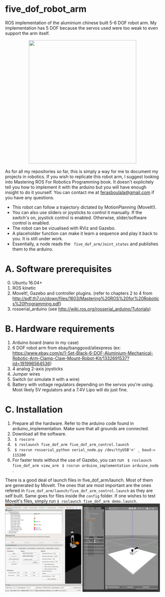 # five_dof_robot_arm
ROS implementation of the aluminium chinese built 5-6 DOF robot arm. My implementation has 5 DOF because the servos used were too weak to even support the arm itself.

<div style="text-align:center"><img src=pictures/robot_arm.jpg width="350" height="400" /></div>

As for all my repositories so far, this is simply a way for me to document my projects in robotics. If you wish to replicate this robot arm, I suggest looking into Mastering ROS For Robotics Programming book. It doesn't explicitely tell you how to implement it with the arduino but you will have enough insight to do it yourself. You can contact me at ferasboulala@gmail.com if you have any questions.

- This robot can follow a trajectory dictated by MotionPlanning (MoveIt!). 
- You can also use sliders or joysticks to control it manually. If the switch's on, joystick control is enabled. Otherwise, slider/software control is enabled.
- The robot can be vizualised with RViz and Gazebo. 
- A placeholder function can make it learn a sequence and play it back to you. It is still under work. 
- Essentially, a node reads the ``` five_dof_arm/Joint_states```  and publishes them to the arduino.

# A. Software prerequisites
  0. Ubuntu 16.04+
  1. ROS kinetic
  2. MoveIt!, Gazebo and controller plugins. (refer to chapters 2 to 4 from  http://pdf.th7.cn/down/files/1603/Mastering%20ROS%20for%20Robotics%20Programming.pdf)
  3. rosserial_arduino (see http://wiki.ros.org/rosserial_arduino/Tutorials)
  
# B. Hardware requirements
  1. Arduino board (nano in my case)
  2. 6 DOF robot arm from ebay/banggood/aliexpress (ex: https://www.ebay.com/p/1-Set-Black-6-DOF-Aluminium-Mechanical-Robotic-Arm-Clamp-Claw-Mount-Robot-Kit/1332691537?iid=191996564536)
  3. 4 analog 2-axis joysticks
  4. Jumper wires
  5. Switch (or simulate it with a wire)
  6. Battery with voltage regulators depending on the servos you're using. Most likely 5V regulators and a 7.4V Lipo will do just fine.
  
# C. Installation
  1. Prepare all the hardware. Refer to the arduino code found in arduino_implementation. Make sure that all grounds are connected.
  2. Download all the software.
  3. ``` $ roscore``` 
  4. ``` $ roslaunch five_dof_arm five_dof_arm_control.launch``` 
  5. ``` $ rosrun rosserial_python serial_node.py /dev/ttyUSB'n' _ baud:= 115200``` 
  6. For faster tests without the use of Gazebo, you can run ``` $ roslaunch five_dof_arm view_arm```  ``` $ rosrun arduino_implementation arduino_node``` .
  
  There is a good deal of launch files in five_dof_arm/launch. Most of them are generated by MoveIt. The ones that are most important are the ones refered in ```five_dof_arm/launch/five_dof_arm_control.launch``` as they are self built. Same goes for files inside the ```config``` folder. If one wishes to test MoveIt's files, simply run ```$ roslaunch five_dof_arm demo.launch```.
  ![img1](pictures/rviz_moveit_gazebo.png)
